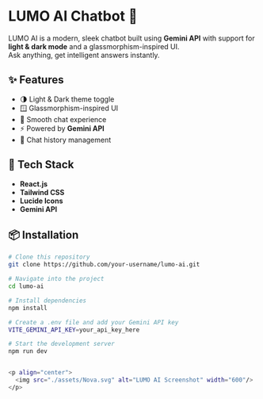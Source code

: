 # LUMO AI Chatbot 🤖

LUMO AI is a modern, sleek chatbot built using **Gemini API** with support for **light & dark mode** and a glassmorphism-inspired UI.  
Ask anything, get intelligent answers instantly.

## ✨ Features
- 🌗 Light & Dark theme toggle
- 🪟 Glassmorphism-inspired UI
- 💬 Smooth chat experience
- ⚡ Powered by **Gemini API**
- 📜 Chat history management

## 🚀 Tech Stack
- **React.js**
- **Tailwind CSS**
- **Lucide Icons**
- **Gemini API**

## 📦 Installation
```bash
# Clone this repository
git clone https://github.com/your-username/lumo-ai.git

# Navigate into the project
cd lumo-ai

# Install dependencies
npm install

# Create a .env file and add your Gemini API key
VITE_GEMINI_API_KEY=your_api_key_here

# Start the development server
npm run dev


<p align="center">
  <img src="./assets/Nova.svg" alt="LUMO AI Screenshot" width="600"/>
</p>
